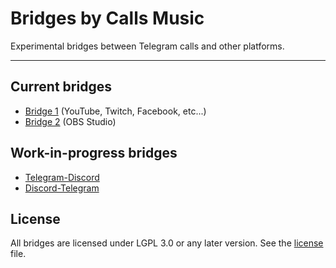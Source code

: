 # Bridges by Calls Music

Experimental bridges between Telegram calls and other platforms.

---

## Current bridges

-   [Bridge 1](./bridges/bridge-1) (YouTube, Twitch, Facebook, etc...)
-   [Bridge 2](./bridges/bridge-2) (OBS Studio)

## Work-in-progress bridges

-   [Telegram-Discord](./bridges/discord/telegram-discord)
-   [Discord-Telegram](./bridges/discord/discord-telegram)

## License

All bridges are licensed under LGPL 3.0 or any later version. See the [license](./LICENSE) file.
